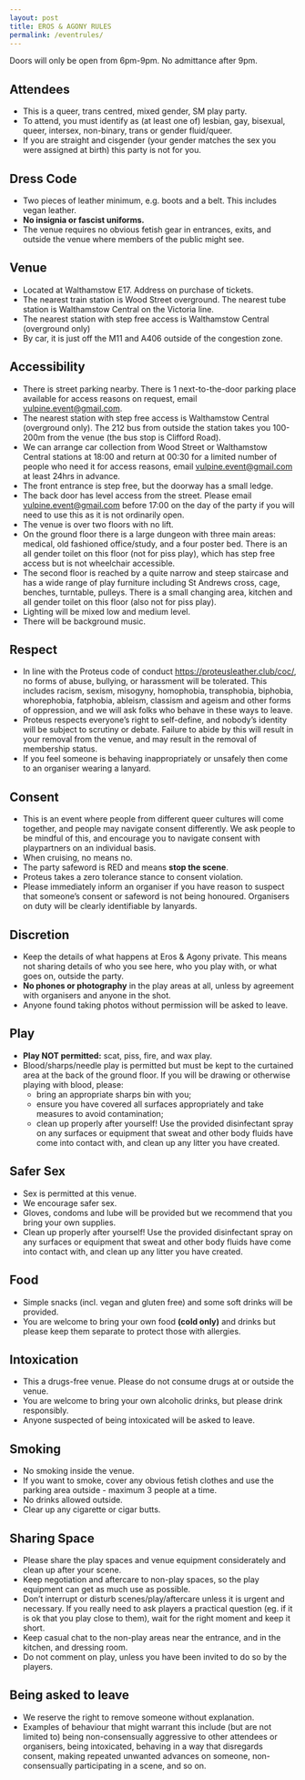 ```yaml
---
layout: post
title: EROS & AGONY RULES
permalink: /eventrules/
---
```



Doors will only be open from 6pm-9pm. No admittance after 9pm.

## Attendees

- This is a queer, trans centred, mixed gender, SM play party.
- To attend, you must identify as (at least one of) lesbian, gay, bisexual, queer, intersex, non-binary, trans or gender fluid/queer.
- If you are straight and cisgender (your gender matches the sex you were assigned at birth) this party is not for you.

## Dress Code

- Two pieces of leather minimum, e.g. boots and a belt. This includes vegan leather.
- **No insignia or fascist uniforms.**
- The venue requires no obvious fetish gear in entrances, exits, and outside the venue where members of the public might see.

## Venue

- Located at Walthamstow E17. Address on purchase of tickets.
- The nearest train station is Wood Street overground. The nearest tube station is Walthamstow Central on the Victoria line.
- The nearest station with step free access is Walthamstow Central (overground only)
- By car, it is just off the M11 and A406 outside of the congestion zone.

## Accessibility

- There is street parking nearby. There is 1 next-to-the-door parking place available for access reasons on request, email <vulpine.event@gmail.com>.
- The nearest station with step free access is Walthamstow Central (overground only). The 212 bus from outside the station takes you 100-200m from the venue (the bus stop is Clifford Road).
- We can arrange car collection from Wood Street or Walthamstow Central stations at 18:00 and return at 00:30 for a limited number of people who need it for access reasons, email <vulpine.event@gmail.com> at least 24hrs in advance.
- The front entrance is step free, but the doorway has a small ledge.
- The back door has level access from the street. Please email <vulpine.event@gmail.com> before 17:00 on the day of the party if you will need to use this as it is not ordinarily open.
- The venue is over two floors with no lift.
- On the ground floor there is a large dungeon with three main areas: medical, old fashioned office/study, and a four poster bed. There is an all gender toilet on this floor (not for piss play), which has step free access but is not wheelchair accessible.
- The second floor is reached by a quite narrow and steep staircase and has a wide range of play furniture including St Andrews cross, cage, benches, turntable, pulleys. There is a small changing area, kitchen and all gender toilet on this floor (also not for piss play).
- Lighting will be mixed low and medium level.
- There will be background music.

## Respect

- In line with the Proteus code of conduct <https://proteusleather.club/coc/>, no forms of abuse, bullying, or harassment will be tolerated. This includes racism, sexism, misogyny, homophobia, transphobia, biphobia, whorephobia, fatphobia, ableism, classism and ageism and other forms of oppression, and we will ask folks who behave in these ways to leave.
- Proteus respects everyone’s right to self-define, and nobody’s identity will be subject to scrutiny or debate. Failure to abide by this will result in your removal from the venue, and may result in the removal of membership status.
- If you feel someone is behaving inappropriately or unsafely then come to an organiser wearing a lanyard.

## Consent

- This is an event where people from different queer cultures will come together, and people may navigate consent differently. We ask people to be mindful of this, and encourage you to navigate consent with playpartners on an individual basis.
- When cruising, no means no.
- The party safeword is RED and means **stop the scene**.
- Proteus takes a zero tolerance stance to consent violation.
- Please immediately inform an organiser if you have reason to suspect that someone’s consent or safeword is not being honoured. Organisers on duty will be clearly identifiable by lanyards.

## Discretion

- Keep the details of what happens at Eros & Agony private. This means not sharing details of who you see here, who you play with, or what goes on, outside the party.
- **No phones or photography** in the play areas at all, unless by agreement with organisers and anyone in the shot.
- Anyone found taking photos without permission will be asked to leave.

## Play

- **Play NOT permitted:** scat, piss, fire, and wax play.
- Blood/sharps/needle play is permitted but must be kept to the curtained area at the back of the ground floor. If you will be drawing or otherwise playing with blood, please:
  - bring an appropriate sharps bin with you;
  - ensure you have covered all surfaces appropriately and take measures to avoid contamination;
  - clean up properly after yourself! Use the provided disinfectant spray on any surfaces or equipment that sweat and other body fluids have come into contact with, and clean up any litter you have created.

## Safer Sex

- Sex is permitted at this venue.
- We encourage safer sex.
- Gloves, condoms and lube will be provided but we recommend that you bring your own supplies.
- Clean up properly after yourself! Use the provided disinfectant spray on any surfaces or equipment that sweat and other body fluids have come into contact with, and clean up any litter you have created.

## Food

- Simple snacks (incl. vegan and gluten free) and some soft drinks will be provided.
- You are welcome to bring your own food **(cold only)** and drinks but please keep them separate to protect those with allergies.

## Intoxication

- This a drugs-free venue. Please do not consume drugs at or outside the venue.
- You are welcome to bring your own alcoholic drinks, but please drink responsibly.
- Anyone suspected of being intoxicated will be asked to leave.

## Smoking

- No smoking inside the venue.
- If you want to smoke, cover any obvious fetish clothes and use the parking area outside - maximum 3 people at a time.
- No drinks allowed outside.
- Clear up any cigarette or cigar butts.

## Sharing Space

- Please share the play spaces and venue equipment considerately and clean up after your scene.
- Keep negotiation and aftercare to non-play spaces, so the play equipment can get as much use as possible.
- Don’t interrupt or disturb scenes/play/aftercare unless it is urgent and necessary. If you really need to ask players a practical question (eg. if it is ok that you play close to them), wait for the right moment and keep it short.
- Keep casual chat to the non-play areas near the entrance, and in the kitchen, and dressing room.
- Do not comment on play, unless you have been invited to do so by the players.

## Being asked to leave

- We reserve the right to remove someone without explanation.
- Examples of behaviour that might warrant this include (but are not limited to) being non-consensually aggressive to other attendees or organisers, being intoxicated, behaving in a way that disregards consent, making repeated unwanted advances on someone, non- consensually participating in a scene, and so on.